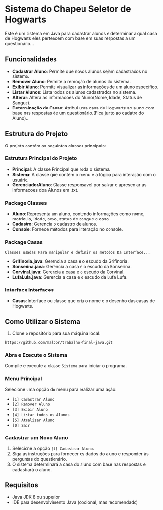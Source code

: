 # Sistema do Chapeu Seletor de Hogwarts

Este é um sistema em Java para cadastrar alunos e determinar a qual casa de Hogwarts eles pertencem com base em suas respostas a um questionário...

## Funcionalidades

- **Cadastrar Aluno**: Permite que novos alunos sejam cadastrados no sistema.
- **Remover Aluno**: Permite a remoção de alunos do sistema.
- **Exibir Aluno**: Permite visualizar as informações de um aluno específico.
- **Listar Alunos**: Lista todos os alunos cadastrados no sistema.
- **Alterar**: Altera as informacoes do Aluno(Nome, Idade, Status de Sangue).
- **Determinação de Casas**: Atribui uma casa de Hogwarts ao aluno com base nas respostas de um questionário.(Fica junto ao cadatro do Aluno)..

## Estrutura do Projeto

O projeto contém as seguintes classes principais:


### Estrutura Principal do Projeto
- **Principal**: A classe Principal que roda o sistema.
- **Sistema**: A classe que contém o menu e a lógica para interação com o usuário.
- **GerenciadorAluno**: Classe responsavel por salvar e apresentar as informacoes doa Alunos em .txt.

### Package Classes
- **Aluno**: Representa um aluno, contendo informações como nome, matrícula, idade, sexo, status de sangue e casa.
- **Cadastro**: Gerencia o cadastro de alunos.
- **Console**: Fornece métodos para interação no console.

### Package Casas
`Classes usadas Para manipular e definir os metodos Da Interface...`
- **Grifinoria.java**: Gerencia a casa e o escudo da Grifinoria.
- **Sonserina.java**: Gerencia a casa e o escudo da Sonserina.
- **Corvinal.java**: Gerencia a casa e o escudo da Corvinal.
- **LufaLufa.java**: Gerencia a casa e o escudo da Lufa Lufa.


### Interface Interfaces
- **Casas**: Interface ou classe que cria o nome e o desenho das casas de Hogwarts.

## Como Utilizar o Sistema

1. Clone o repositório para sua máquina local:

```bash
https://github.com/malobr/trabalho-final-java.git
```

### Abra e Execute o Sistema

Compile e execute a classe `Sistema` para iniciar o programa.

### Menu Principal

Selecione uma opção do menu para realizar uma ação:
- `[1] Cadastrar Aluno`
- `[2] Remover Aluno`
- `[3] Exibir Aluno`
- `[4] Listar todos os Alunos`
- `[5] Atualizar Aluno`
- `[0] Sair`

### Cadastrar um Novo Aluno

1. Selecione a opção `[1] Cadastrar Aluno`.
2. Siga as instruções para fornecer os dados do aluno e responder às perguntas do questionário.
3. O sistema determinará a casa do aluno com base nas respostas e cadastrará o aluno.

## Requisitos

- Java JDK 8 ou superior
- IDE para desenvolvimento Java (opcional, mas recomendado)



